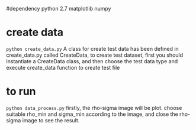 #dependency
python 2.7
matplotlib
numpy

# create data
`python create_data.py`
A class for create test data has been defined in create_data.py called CreateData, to create test dataset, first you should instantiate a CreateData class, and then choose the test data type and execute create_data function to create test file

# to run
`python data_process.py`
 firstly, the rho-sigma image will be plot. choose suitable rho_min and sigma_min according to the image, and close the rho-sigma image to see the result.



